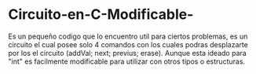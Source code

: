 # Circuito-en-C-Modificable-
Es un pequeño codigo que lo encuentro util para ciertos problemas, es un circuito el cual posee solo 4 comandos con los cuales podras desplazarte por los el circuito (addVal; next; previus; erase). Aunque esta ideado para "int" es facilmente modificable para utilizar con otros tipos o estructuras.
